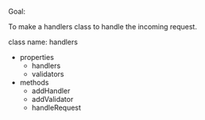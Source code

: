 Goal:

To make a handlers class to handle the incoming request.

class name: handlers

- properties
  - handlers
  - validators
- methods
  - addHandler
  - addValidator
  - handleRequest

